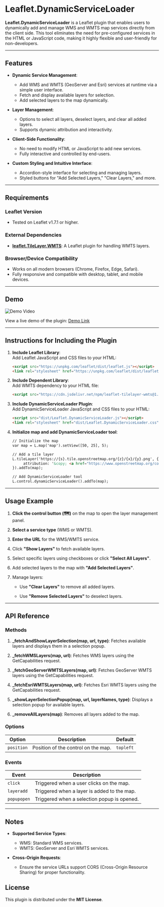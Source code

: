 # Leaflet.DynamicServiceLoader

**Leaflet.DynamicServiceLoader** is a Leaflet plugin that enables users to dynamically add and manage WMS and WMTS map services directly from the client side. This tool eliminates the need for pre-configured services in the HTML or JavaScript code, making it highly flexible and user-friendly for non-developers.

---

## Features

- **Dynamic Service Management**:
  - Add WMS and WMTS (GeoServer and Esri) services at runtime via a simple user interface.
  - Fetch and display available layers for selection.
  - Add selected layers to the map dynamically.

- **Layer Management**:
  - Options to select all layers, deselect layers, and clear all added layers.
  - Supports dynamic attribution and interactivity.

- **Client-Side Functionality**:
  - No need to modify HTML or JavaScript to add new services.
  - Fully interactive and controlled by end-users.

- **Custom Styling and Intuitive Interface**:
  - Accordion-style interface for selecting and managing layers.
  - Styled buttons for "Add Selected Layers," "Clear Layers," and more.

---

## Requirements

### Leaflet Version

- Tested on Leaflet v1.7.1 or higher.

### External Dependencies

- **[leaflet.TileLayer.WMTS](https://github.com/alexandre-melard/leaflet.TileLayer.WMTS)**: A Leaflet plugin for handling WMTS layers.

### Browser/Device Compatibility

- Works on all modern browsers (Chrome, Firefox, Edge, Safari).
- Fully responsive and compatible with desktop, tablet, and mobile devices.

---

## Demo

![Demo Video](https://o-z-e-r-e-r.github.io/Leaflet.DynamicServiceLoader/examples/demo_video.gif)

View a live demo of the plugin:
[Demo Link](https://o-z-e-r-e-r.github.io/Leaflet.DynamicServiceLoader/)


---

## Instructions for Including the Plugin

1. **Include Leaflet Library**:  
   Add Leaflet JavaScript and CSS files to your HTML:
   ```html
   <script src="https://unpkg.com/leaflet/dist/leaflet.js"></script>
   <link rel="stylesheet" href="https://unpkg.com/leaflet/dist/leaflet.css" />
   ```

2. **Include Dependent Library**:   
   Add WMTS dependency to your HTML file:
   ```html
   <script src="https://cdn.jsdelivr.net/npm/leaflet-tilelayer-wmts@1.0.4/leaflet-tilelayer-wmts.js"></script>
   ```
   
3. **Include DynamicServiceLoader Plugin**:  
   Add DynamicServiceLoader JavaScript and CSS files to your HTML:
   ```html
   <script src="dist/Leaflet.DynamicServiceLoader.js"></script>
   <link rel="stylesheet" href="dist/Leaflet.DynamicServiceLoader.css"/>
   ```
   
4. **Initialize map and add DynamicServiceLoader tool**:
   ```html
   // Initialize the map
   var map = L.map('map').setView([50, 25], 5);

   // Add a tile layer
   L.tileLayer('https://{s}.tile.openstreetmap.org/{z}/{x}/{y}.png', {
		attribution: '&copy; <a href="https://www.openstreetmap.org/copyright">OpenStreetMap</a> contributors'
   }).addTo(map);

   // Add DynamicServiceLoader tool
   L.control.dynamicServiceLoader().addTo(map);
   ```

---

## Usage Example

1.  **Click the control button (🗺)** on the map to open the layer management panel.
    
2.  **Select a service type** (WMS or WMTS).
    
3.  **Enter the URL** for the WMS/WMTS service.
    
4.  Click **"Show Layers"** to fetch available layers.
    
5.  Select specific layers using checkboxes or click **"Select All Layers"**.
    
6.  Add selected layers to the map with **"Add Selected Layers"**.
    
7.  Manage layers:
    
    *   Use **"Clear Layers"** to remove all added layers.
        
    *   Use **"Remove Selected Layers"** to deselect layers.
	
---

## API Reference

### Methods

1.  **\_fetchAndShowLayerSelection(map, url, type)**: Fetches available layers and displays them in a selection popup.
    
2.  **\_fetchWMSLayers(map, url)**: Fetches WMS layers using the GetCapabilities request.
    
3.  **\_fetchGeoServerWMTSLayers(map, url)**: Fetches GeoServer WMTS layers using the GetCapabilities request.
    
4.  **\_fetchEsriWMTSLayers(map, url)**: Fetches Esri WMTS layers using the GetCapabilities request.
    
5.  **\_showLayerSelectionPopup(map, url, layerNames, type)**: Displays a selection popup for available layers.
    
6.  **\_removeAllLayers(map)**: Removes all layers added to the map.

### Options

| Option         | Description                       | Default  |
|-----------------|-----------------------------------|----------|
| `position`      | Position of the control on the map. | `topleft` |

### Events

| Event           | Description                                           |
|------------------|-------------------------------------------------------|
| `click`          | Triggered when a user clicks on the map.              |
| `layeradd`       | Triggered when a layer is added to the map.           |
| `popupopen`      | Triggered when a selection popup is opened.           |

---

## Notes

- **Supported Service Types**:
  - WMS: Standard WMS services. 
  - WMTS: GeoServer and Esri WMTS services.
        
- **Cross-Origin Requests**:
  - Ensure the service URLs support CORS (Cross-Origin Resource Sharing) for proper functionality.

## License

This plugin is distributed under the **MIT License**.